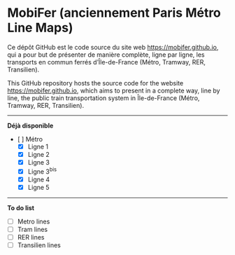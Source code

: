 # MobiFer (anciennement Paris Métro Line Maps)
Ce dépôt GitHub est le code source du site web https://mobifer.github.io, qui a pour but de présenter de manière complète, ligne par ligne, les transports en commun ferrés d’Île-de-France (Métro, Tramway, RER, Transilien).

This GitHub repository hosts the source code for the website https://mobifer.github.io, which aims to present in a complete way, line by line, the public train transportation system in Île-de-France (Métro, Tramway, RER, Transilien). 

----
**Déjà disponible**
- [ ] Métro
  - [x] Ligne 1
  - [x] Ligne 2
  - [x] Ligne 3
  - [x] Ligne 3<sup>bis</sup>
  - [x] Ligne 4
  - [x] Ligne 5

----
**To do list**
- [ ] Metro lines
- [ ] Tram lines
- [ ] RER lines
- [ ] Transilien lines
